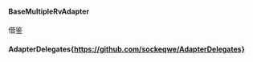 #### BaseMultipleRvAdapter
 借鉴
 #### AdapterDelegates{https://github.com/sockeqwe/AdapterDelegates}
